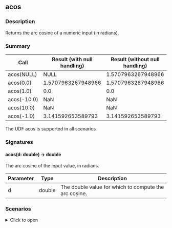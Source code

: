 <!--
  ~ Licensed to the Apache Software Foundation (ASF) under one
  ~ or more contributor license agreements.  See the NOTICE file
  ~ distributed with this work for additional information
  ~ regarding copyright ownership.  The ASF licenses this file
  ~ to you under the Apache License, Version 2.0 (the
  ~ "License"); you may not use this file except in compliance
  ~ with the License.  You may obtain a copy of the License at
  ~
  ~   http://www.apache.org/licenses/LICENSE-2.0
  ~
  ~ Unless required by applicable law or agreed to in writing,
  ~ software distributed under the License is distributed on an
  ~ "AS IS" BASIS, WITHOUT WARRANTIES OR CONDITIONS OF ANY
  ~ KIND, either express or implied.  See the License for the
  ~ specific language governing permissions and limitations
  ~ under the License.
  -->

## acos

### Description

Returns the arc cosine of a numeric input (in radians).
### Summary

|Call | Result (with null handling) | Result (without null handling)
|-----|-----------------------------|------------------------------|
| acos(NULL) | NULL | 1.5707963267948966 |
| acos(0.0) | 1.5707963267948966 | 1.5707963267948966 |
| acos(1.0) | 0.0 | 0.0 |
| acos(-10.0) | NaN | NaN |
| acos(10.0) | NaN | NaN |
| acos(-1.0) | 3.141592653589793 | 3.141592653589793 |

The UDF acos is supported in all scenarios

### Signatures

#### acos(d: double) -> double

The arc cosine of the input value, in radians.

| Parameter | Type | Description |
|-----------|------|-------------|
| d | double | The double value for which to compute the arc cosine. |
### Scenarios

<details>

<summary>Click to open</summary>

#### Ingestion time transformer


| Signature | Call | Expected result | Actual result | Comparison or Error |
|-----------|------|-----------------|---------------|---------------------|
| (d: double) -> double |acos(NULL) |NULL |NULL |EQUAL |
| (d: double) -> double |acos(0.0) |1.5707963267948966 |1.5707963267948966 |EQUAL |
| (d: double) -> double |acos(1.0) |0.0 |0.0 |EQUAL |
| (d: double) -> double |acos(-10.0) |NaN |NaN |EQUAL |
| (d: double) -> double |acos(10.0) |NaN |NaN |EQUAL |
| (d: double) -> double |acos(-1.0) |3.141592653589793 |3.141592653589793 |EQUAL |

#### MSE intermediate stage (with null handling)


| Signature | Call | Expected result | Actual result | Comparison or Error |
|-----------|------|-----------------|---------------|---------------------|
| (d: double) -> double |acos(-10.0) |NaN |NaN |EQUAL |
| (d: double) -> double |acos(10.0) |NaN |NaN |EQUAL |
| (d: double) -> double |acos(NULL) |NULL |NULL |EQUAL |
| (d: double) -> double |acos(0.0) |1.5707963267948966 |1.5707963267948966 |EQUAL |
| (d: double) -> double |acos(1.0) |0.0 |0.0 |EQUAL |
| (d: double) -> double |acos(-1.0) |3.141592653589793 |3.141592653589793 |EQUAL |

#### MSE intermediate stage (without null handling)


| Signature | Call | Expected result | Actual result | Comparison or Error |
|-----------|------|-----------------|---------------|---------------------|
| (d: double) -> double |acos(-10.0) |NaN |NaN |EQUAL |
| (d: double) -> double |acos(10.0) |NaN |NaN |EQUAL |
| (d: double) -> double |acos(NULL) |1.5707963267948966 |1.5707963267948966 |EQUAL |
| (d: double) -> double |acos(0.0) |1.5707963267948966 |1.5707963267948966 |EQUAL |
| (d: double) -> double |acos(1.0) |0.0 |0.0 |EQUAL |
| (d: double) -> double |acos(-1.0) |3.141592653589793 |3.141592653589793 |EQUAL |

#### SSE predicate (with null handling)


| Signature | Call | Expected result | Actual result | Comparison or Error |
|-----------|------|-----------------|---------------|---------------------|
| (d: double) -> double |acos(NULL) |true |true |EQUAL |
| (d: double) -> double |acos(0.0) |true |true |EQUAL |
| (d: double) -> double |acos(1.0) |true |true |EQUAL |
| (d: double) -> double |acos(-10.0) |true |true |EQUAL |
| (d: double) -> double |acos(10.0) |true |true |EQUAL |
| (d: double) -> double |acos(-1.0) |true |true |EQUAL |

#### SSE predicate (without null handling)


| Signature | Call | Expected result | Actual result | Comparison or Error |
|-----------|------|-----------------|---------------|---------------------|
| (d: double) -> double |acos(NULL) |true |true |EQUAL |
| (d: double) -> double |acos(0.0) |true |true |EQUAL |
| (d: double) -> double |acos(1.0) |true |true |EQUAL |
| (d: double) -> double |acos(-10.0) |true |true |EQUAL |
| (d: double) -> double |acos(10.0) |true |true |EQUAL |
| (d: double) -> double |acos(-1.0) |true |true |EQUAL |

#### SSE projection (with null handling)


| Signature | Call | Expected result | Actual result | Comparison or Error |
|-----------|------|-----------------|---------------|---------------------|
| (d: double) -> double |acos(-10.0) |NaN |NaN |EQUAL |
| (d: double) -> double |acos(10.0) |NaN |NaN |EQUAL |
| (d: double) -> double |acos(NULL) |NULL |NULL |EQUAL |
| (d: double) -> double |acos(0.0) |1.5707963267948966 |1.5707963267948966 |EQUAL |
| (d: double) -> double |acos(1.0) |0.0 |0.0 |EQUAL |
| (d: double) -> double |acos(-1.0) |3.141592653589793 |3.141592653589793 |EQUAL |

#### SSE projection (without null handling)


| Signature | Call | Expected result | Actual result | Comparison or Error |
|-----------|------|-----------------|---------------|---------------------|
| (d: double) -> double |acos(-10.0) |NaN |NaN |EQUAL |
| (d: double) -> double |acos(10.0) |NaN |NaN |EQUAL |
| (d: double) -> double |acos(NULL) |1.5707963267948966 |1.5707963267948966 |EQUAL |
| (d: double) -> double |acos(0.0) |1.5707963267948966 |1.5707963267948966 |EQUAL |
| (d: double) -> double |acos(1.0) |0.0 |0.0 |EQUAL |
| (d: double) -> double |acos(-1.0) |3.141592653589793 |3.141592653589793 |EQUAL |


</details>

